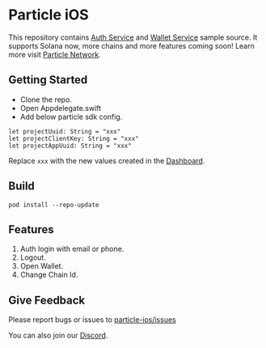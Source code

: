 # Particle iOS

This repository contains [Auth Service](https://docs.particle.network/auth-service/introduction) and [Wallet Service](https://docs.particle.network/wallet-service/introduction) sample source. It supports Solana now, more chains and more features coming soon! Learn more visit [Particle Network](https://docs.particle.network/).

## Getting Started

* Clone the repo.
* Open Appdelegate.swift
* Add below particle sdk config.   

```
let projectUuid: String = "xxx"
let projectClientKey: String = "xxx"
let projectAppUuid: String = "xxx"
```
Replace `xxx` with the new values created in the [Dashboard](https://particle.network/#/login).

## Build
```
pod install --repo-update
```

## Features

1. Auth login with email or phone.
2. Logout.
3. Open Wallet.
4. Change Chain Id.

## Give Feedback
Please report bugs or issues to [particle-ios/issues](https://github.com/Particle-Network/particle-ios/issues)

You can also join our [Discord](https://discord.com/invite/qwysge6cgF).





